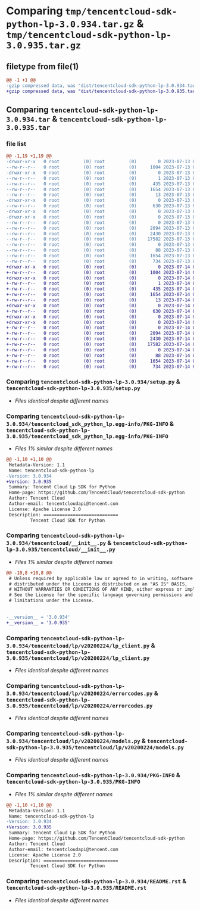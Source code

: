 # Comparing `tmp/tencentcloud-sdk-python-lp-3.0.934.tar.gz` & `tmp/tencentcloud-sdk-python-lp-3.0.935.tar.gz`

## filetype from file(1)

```diff
@@ -1 +1 @@
-gzip compressed data, was "dist/tencentcloud-sdk-python-lp-3.0.934.tar", last modified: Thu Jul 13 00:25:40 2023, max compression
+gzip compressed data, was "dist/tencentcloud-sdk-python-lp-3.0.935.tar", last modified: Fri Jul 14 00:33:47 2023, max compression
```

## Comparing `tencentcloud-sdk-python-lp-3.0.934.tar` & `tencentcloud-sdk-python-lp-3.0.935.tar`

### file list

```diff
@@ -1,19 +1,19 @@
-drwxr-xr-x   0 root         (0) root         (0)        0 2023-07-13 00:25:40.000000 tencentcloud-sdk-python-lp-3.0.934/
--rw-r--r--   0 root         (0) root         (0)     1004 2023-07-13 00:25:40.000000 tencentcloud-sdk-python-lp-3.0.934/setup.py
-drwxr-xr-x   0 root         (0) root         (0)        0 2023-07-13 00:25:40.000000 tencentcloud-sdk-python-lp-3.0.934/tencentcloud_sdk_python_lp.egg-info/
--rw-r--r--   0 root         (0) root         (0)        1 2023-07-13 00:25:40.000000 tencentcloud-sdk-python-lp-3.0.934/tencentcloud_sdk_python_lp.egg-info/dependency_links.txt
--rw-r--r--   0 root         (0) root         (0)      435 2023-07-13 00:25:40.000000 tencentcloud-sdk-python-lp-3.0.934/tencentcloud_sdk_python_lp.egg-info/SOURCES.txt
--rw-r--r--   0 root         (0) root         (0)     1654 2023-07-13 00:25:40.000000 tencentcloud-sdk-python-lp-3.0.934/tencentcloud_sdk_python_lp.egg-info/PKG-INFO
--rw-r--r--   0 root         (0) root         (0)       13 2023-07-13 00:25:40.000000 tencentcloud-sdk-python-lp-3.0.934/tencentcloud_sdk_python_lp.egg-info/top_level.txt
-drwxr-xr-x   0 root         (0) root         (0)        0 2023-07-13 00:25:40.000000 tencentcloud-sdk-python-lp-3.0.934/tencentcloud/
--rw-r--r--   0 root         (0) root         (0)      630 2023-07-13 00:25:40.000000 tencentcloud-sdk-python-lp-3.0.934/tencentcloud/__init__.py
-drwxr-xr-x   0 root         (0) root         (0)        0 2023-07-13 00:25:40.000000 tencentcloud-sdk-python-lp-3.0.934/tencentcloud/lp/
-drwxr-xr-x   0 root         (0) root         (0)        0 2023-07-13 00:25:40.000000 tencentcloud-sdk-python-lp-3.0.934/tencentcloud/lp/v20200224/
--rw-r--r--   0 root         (0) root         (0)        0 2023-07-13 00:25:40.000000 tencentcloud-sdk-python-lp-3.0.934/tencentcloud/lp/v20200224/__init__.py
--rw-r--r--   0 root         (0) root         (0)     2094 2023-07-13 00:25:40.000000 tencentcloud-sdk-python-lp-3.0.934/tencentcloud/lp/v20200224/lp_client.py
--rw-r--r--   0 root         (0) root         (0)     2430 2023-07-13 00:25:40.000000 tencentcloud-sdk-python-lp-3.0.934/tencentcloud/lp/v20200224/errorcodes.py
--rw-r--r--   0 root         (0) root         (0)    17582 2023-07-13 00:25:40.000000 tencentcloud-sdk-python-lp-3.0.934/tencentcloud/lp/v20200224/models.py
--rw-r--r--   0 root         (0) root         (0)        0 2023-07-13 00:25:40.000000 tencentcloud-sdk-python-lp-3.0.934/tencentcloud/lp/__init__.py
--rw-r--r--   0 root         (0) root         (0)       88 2023-07-13 00:25:40.000000 tencentcloud-sdk-python-lp-3.0.934/setup.cfg
--rw-r--r--   0 root         (0) root         (0)     1654 2023-07-13 00:25:40.000000 tencentcloud-sdk-python-lp-3.0.934/PKG-INFO
--rw-r--r--   0 root         (0) root         (0)      734 2023-07-13 00:25:40.000000 tencentcloud-sdk-python-lp-3.0.934/README.rst
+drwxr-xr-x   0 root         (0) root         (0)        0 2023-07-14 00:33:47.000000 tencentcloud-sdk-python-lp-3.0.935/
+-rw-r--r--   0 root         (0) root         (0)     1004 2023-07-14 00:33:47.000000 tencentcloud-sdk-python-lp-3.0.935/setup.py
+drwxr-xr-x   0 root         (0) root         (0)        0 2023-07-14 00:33:47.000000 tencentcloud-sdk-python-lp-3.0.935/tencentcloud_sdk_python_lp.egg-info/
+-rw-r--r--   0 root         (0) root         (0)        1 2023-07-14 00:33:47.000000 tencentcloud-sdk-python-lp-3.0.935/tencentcloud_sdk_python_lp.egg-info/dependency_links.txt
+-rw-r--r--   0 root         (0) root         (0)      435 2023-07-14 00:33:47.000000 tencentcloud-sdk-python-lp-3.0.935/tencentcloud_sdk_python_lp.egg-info/SOURCES.txt
+-rw-r--r--   0 root         (0) root         (0)     1654 2023-07-14 00:33:47.000000 tencentcloud-sdk-python-lp-3.0.935/tencentcloud_sdk_python_lp.egg-info/PKG-INFO
+-rw-r--r--   0 root         (0) root         (0)       13 2023-07-14 00:33:47.000000 tencentcloud-sdk-python-lp-3.0.935/tencentcloud_sdk_python_lp.egg-info/top_level.txt
+drwxr-xr-x   0 root         (0) root         (0)        0 2023-07-14 00:33:47.000000 tencentcloud-sdk-python-lp-3.0.935/tencentcloud/
+-rw-r--r--   0 root         (0) root         (0)      630 2023-07-14 00:33:47.000000 tencentcloud-sdk-python-lp-3.0.935/tencentcloud/__init__.py
+drwxr-xr-x   0 root         (0) root         (0)        0 2023-07-14 00:33:47.000000 tencentcloud-sdk-python-lp-3.0.935/tencentcloud/lp/
+drwxr-xr-x   0 root         (0) root         (0)        0 2023-07-14 00:33:47.000000 tencentcloud-sdk-python-lp-3.0.935/tencentcloud/lp/v20200224/
+-rw-r--r--   0 root         (0) root         (0)        0 2023-07-14 00:33:47.000000 tencentcloud-sdk-python-lp-3.0.935/tencentcloud/lp/v20200224/__init__.py
+-rw-r--r--   0 root         (0) root         (0)     2094 2023-07-14 00:33:47.000000 tencentcloud-sdk-python-lp-3.0.935/tencentcloud/lp/v20200224/lp_client.py
+-rw-r--r--   0 root         (0) root         (0)     2430 2023-07-14 00:33:47.000000 tencentcloud-sdk-python-lp-3.0.935/tencentcloud/lp/v20200224/errorcodes.py
+-rw-r--r--   0 root         (0) root         (0)    17582 2023-07-14 00:33:47.000000 tencentcloud-sdk-python-lp-3.0.935/tencentcloud/lp/v20200224/models.py
+-rw-r--r--   0 root         (0) root         (0)        0 2023-07-14 00:33:47.000000 tencentcloud-sdk-python-lp-3.0.935/tencentcloud/lp/__init__.py
+-rw-r--r--   0 root         (0) root         (0)       88 2023-07-14 00:33:47.000000 tencentcloud-sdk-python-lp-3.0.935/setup.cfg
+-rw-r--r--   0 root         (0) root         (0)     1654 2023-07-14 00:33:47.000000 tencentcloud-sdk-python-lp-3.0.935/PKG-INFO
+-rw-r--r--   0 root         (0) root         (0)      734 2023-07-14 00:33:47.000000 tencentcloud-sdk-python-lp-3.0.935/README.rst
```

### Comparing `tencentcloud-sdk-python-lp-3.0.934/setup.py` & `tencentcloud-sdk-python-lp-3.0.935/setup.py`

 * *Files identical despite different names*

### Comparing `tencentcloud-sdk-python-lp-3.0.934/tencentcloud_sdk_python_lp.egg-info/PKG-INFO` & `tencentcloud-sdk-python-lp-3.0.935/tencentcloud_sdk_python_lp.egg-info/PKG-INFO`

 * *Files 1% similar despite different names*

```diff
@@ -1,10 +1,10 @@
 Metadata-Version: 1.1
 Name: tencentcloud-sdk-python-lp
-Version: 3.0.934
+Version: 3.0.935
 Summary: Tencent Cloud Lp SDK for Python
 Home-page: https://github.com/TencentCloud/tencentcloud-sdk-python
 Author: Tencent Cloud
 Author-email: tencentcloudapi@tencent.com
 License: Apache License 2.0
 Description: ============================
         Tencent Cloud SDK for Python
```

### Comparing `tencentcloud-sdk-python-lp-3.0.934/tencentcloud/__init__.py` & `tencentcloud-sdk-python-lp-3.0.935/tencentcloud/__init__.py`

 * *Files 1% similar despite different names*

```diff
@@ -10,8 +10,8 @@
 # Unless required by applicable law or agreed to in writing, software
 # distributed under the License is distributed on an "AS IS" BASIS,
 # WITHOUT WARRANTIES OR CONDITIONS OF ANY KIND, either express or implied.
 # See the License for the specific language governing permissions and
 # limitations under the License.
 
 
-__version__ = '3.0.934'
+__version__ = '3.0.935'
```

### Comparing `tencentcloud-sdk-python-lp-3.0.934/tencentcloud/lp/v20200224/lp_client.py` & `tencentcloud-sdk-python-lp-3.0.935/tencentcloud/lp/v20200224/lp_client.py`

 * *Files identical despite different names*

### Comparing `tencentcloud-sdk-python-lp-3.0.934/tencentcloud/lp/v20200224/errorcodes.py` & `tencentcloud-sdk-python-lp-3.0.935/tencentcloud/lp/v20200224/errorcodes.py`

 * *Files identical despite different names*

### Comparing `tencentcloud-sdk-python-lp-3.0.934/tencentcloud/lp/v20200224/models.py` & `tencentcloud-sdk-python-lp-3.0.935/tencentcloud/lp/v20200224/models.py`

 * *Files identical despite different names*

### Comparing `tencentcloud-sdk-python-lp-3.0.934/PKG-INFO` & `tencentcloud-sdk-python-lp-3.0.935/PKG-INFO`

 * *Files 1% similar despite different names*

```diff
@@ -1,10 +1,10 @@
 Metadata-Version: 1.1
 Name: tencentcloud-sdk-python-lp
-Version: 3.0.934
+Version: 3.0.935
 Summary: Tencent Cloud Lp SDK for Python
 Home-page: https://github.com/TencentCloud/tencentcloud-sdk-python
 Author: Tencent Cloud
 Author-email: tencentcloudapi@tencent.com
 License: Apache License 2.0
 Description: ============================
         Tencent Cloud SDK for Python
```

### Comparing `tencentcloud-sdk-python-lp-3.0.934/README.rst` & `tencentcloud-sdk-python-lp-3.0.935/README.rst`

 * *Files identical despite different names*

